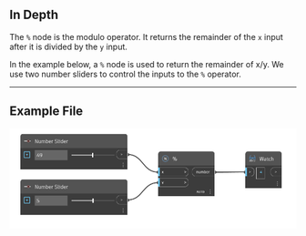 ## In Depth
The `%` node is the modulo operator. It returns the remainder of the `x` input after it is divided by the `y` input. 

In the example below, a `%` node is used to return the remainder of x/y. We use two number sliders to control the inputs to the `%` operator.
___
## Example File

![%](./%25_img.jpg)
